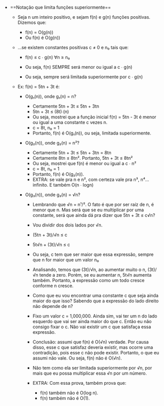- ==Notação que limita funções superiormente==

    - Seja n um inteiro positivo, e sejam f(n) e g(n) funções positivas. Dizemos que:

        - f(n) = O(g(n))
        - Ou f(n) é O(g(n))

    - ...se existem constantes positivas c ≠ 0 e n₀ tais que:

        - f(n) ≤ c ∙ g(n) ∀n ≥ n₀

        - Ou seja, f(n) SEMPRE será menor ou igual a c ∙ g(n)
        - Ou seja, sempre será limitada superiormente por c ∙ g(n)

    - Ex: f(n) = 5tn + 3t é:

        - O(g₁(n)), onde g₁(n) = n?

            - Certamente 5tn + 3t ≤ 5tn + 3tn
            - 5tn + 3t ≤ (8t)∙(n)
            - Ou seja, mostrei que a função inicial f(n) = 5tn - 3t é menor ou igual a uma constante c vezes n.
            - c = 8t, n₀ = 1
            - Portanto, f(n) é O(g₁(n)), ou seja, limitada superiormente.

        - O(g₂(n)), onde g₂(n) = n²?

            - Certamente 5tn + 3t ≤ 5tn + 3tn = 8tn
            - Certamente 8tn ≤ 8tn². Portanto, 5tn + 3t ≤ 8tn²
            - Ou seja, mostrei que f(n) é menor ou igual a c ∙ n²
            - c = 8t, n₀ = 1
            - Portanto, f(n) é O(g₂(n)).
            - EXTRA: se vale pra n e n², com certeza vale pra n³, n⁴... infinito. E também O(n ∙ logn)

        - O(g₃(n)), onde g₃(n) = √n?

            - Lembrando que √n = n¹/². O fato é que por ser raíz de n, é menor que n. Mas será que se eu multiplicar por uma constante, será que ainda dá pra dizer que 5tn + 3t ≤ c√n?

            - Vou dividir dos dois lados por √n.

            - (5tn + 3t)/√n ≤ c
            - 5t√n + (3t)/√n ≤ c

            - Ou seja, c tem que ser maior que essa expressão, sempre que n for maior que um valor n₀
            - Analisando, temos que (3t)/√n, ao aumentar muito o n, (3t)/√n tende a zero. Porém, se eu aumentar n, 5t√n aumenta também. Portanto, a expressão como um todo cresce conforme n cresce.
            - Como que eu vou encontrar uma constante c que seja ainda maior do que isso? Sabendo que a expressão do lado direito não depende de n?

            - Fixo um valor c = 1,000,000. Ainda sim, vai ter um n do lado esquerdo que vai ser ainda maior do que c. Então eu não consigo fixar o c. Não vai existir um c que satisfaça essa expressão.

            - Conclusão: assumi que f(n) é O(√n) verdade. Por causa disso, esse c que satisfaz deveria existir, mas ocorre uma contradição, pois esse c não pode existir. Portanto, o que eu assumi não vale. Ou seja, f(n) não é O(√n).

            - Não tem como ela ser limitada superiormente por √n, por mais que eu possa multiplicar essa √n por um número.

            - EXTRA: Com essa prova, também prova que:
                - f(n) também não é O(log n).
                - f(n) também não é O(1).